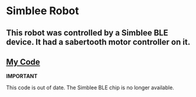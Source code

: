 # Simblee Robot 

## This robot was controlled by a Simblee BLE device. It had a sabertooth motor controller on it. 

## [My Code](/tankcontrol.ino)

**IMPORTANT**

 This code is out of date. The Simblee BLE chip is no longer available. 